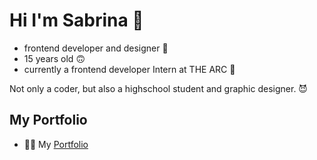 
# Hi I'm Sabrina 👋

- frontend developer and designer 🦄
- 15 years old 🙃
- currently a frontend developer Intern at THE ARC 🤙

Not only a coder, but also a highschool student and graphic designer. 😈



## My Portfolio
- 👨‍💻 My <a href="https://sabrinaabrodi.vercel.app/">Portfolio</a>

